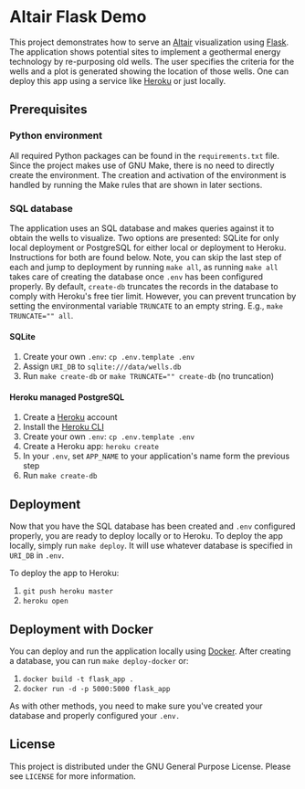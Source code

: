 # Altair Flask Demo

This project demonstrates how to serve an [Altair](https://altair-viz.github.io) visualization using [Flask](https://flask.palletsprojects.com). The application shows potential sites to implement a geothermal energy technology by re-purposing old wells. The user specifies the criteria for the wells and a plot is generated showing the location of those wells. One can deploy this app using a service like [Heroku](https://heroku.com) or just locally.

## Prerequisites

### Python environment
All required Python packages can be found in the `requirements.txt` file. Since the project makes use of GNU Make, there is no need to directly create the environment. The creation and activation of the environment is handled by running the Make rules that are shown in later sections.

### SQL database
The application uses an SQL database and makes queries against it to obtain the wells to visualize. Two options are presented: SQLite for only local deployment or PostgreSQL for either local or deployment to Heroku. Instructions for both are found below. Note, you can skip the last step of each and jump to deployment by running `make all`, as running `make all` takes care of creating the database once `.env` has been configured properly. By default, `create-db` truncates the records in the database to comply with Heroku's free tier limit. However, you can prevent truncation by setting the environmental variable `TRUNCATE` to an empty string. E.g., `make TRUNCATE="" all`.

#### SQLite
1. Create your own `.env`: `cp .env.template .env`
1. Assign `URI_DB` to `sqlite:///data/wells.db`
1. Run `make create-db` or `make TRUNCATE="" create-db` (no truncation)

#### Heroku managed PostgreSQL
1. Create a [Heroku](https://heroku.com) account
1. Install the [Heroku CLI](https://devcenter.heroku.com/articles/heroku-cli#download-and-install)
1. Create your own `.env`: `cp .env.template .env`
1. Create a Heroku app: `heroku create`
1. In your `.env`, set `APP_NAME` to your application's name form the previous step
1. Run `make create-db`

## Deployment
Now that you have the SQL database has been created and `.env` configured properly, you are ready to deploy locally or to Heroku.
To deploy the app locally, simply run  `make deploy`. It will use whatever database is specified in `URI_DB` in `.env`.

To deploy the app to Heroku:

1. `git push heroku master`
1. `heroku open`

## Deployment with Docker

You can deploy and run the application locally using [Docker](https://www.docker.com/). After creating a database, you can run `make deploy-docker` or:

1. `docker build -t flask_app .`
1. `docker run -d -p 5000:5000 flask_app`

As with other methods, you need to make sure you've created your database and properly configured your `.env.`

## License

This project is distributed under the GNU General Purpose License. Please see `LICENSE` for more information.
